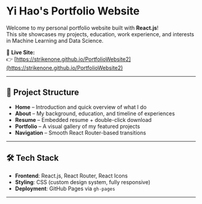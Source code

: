 # Yi Hao's Portfolio Website

Welcome to my personal portfolio website built with **React.js**!  
This site showcases my projects, education, work experience, and interests in Machine Learning and Data Science.

🚀 **Live Site:**  
👉 [https://strikenone.github.io/PortfolioWebsite2](https://strikenone.github.io/PortfolioWebsite2)

---

## 📁 Project Structure

- **Home** – Introduction and quick overview of what I do
- **About** – My background, education, and timeline of experiences
- **Resume** – Embedded resume + double-click download
- **Portfolio** – A visual gallery of my featured projects
- **Navigation** – Smooth React Router-based transitions

---

## 🛠 Tech Stack

- **Frontend**: React.js, React Router, React Icons
- **Styling**: CSS (custom design system, fully responsive)
- **Deployment**: GitHub Pages via `gh-pages`

---
